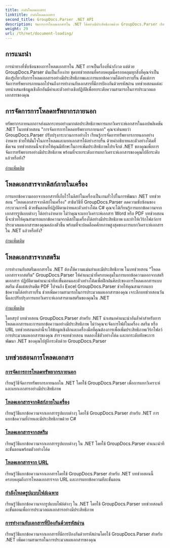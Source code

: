 ```yaml
---
title: กำลังโหลดเอกสาร
linktitle: กำลังโหลดเอกสาร
second_title: GroupDocs.Parser .NET API
description: จัดการการโหลดเอกสารใน .NET ได้อย่างมีประสิทธิภาพด้วย GroupDocs.Parser เรียนรู้วิธีแยกข้อความจากดิสก์ในเครื่อง สตรีม URL และอื่นๆ
weight: 29
url: /th/net/document-loading/
---
```

## การแนะนำ

การนำทางที่ซับซ้อนของการโหลดเอกสารใน .NET อาจเป็นเรื่องที่น่ากังวล แต่ด้วย GroupDocs.Parser มันเป็นเรื่องง่าย ชุดบทช่วยสอนที่ครอบคลุมนี้ครอบคลุมทุกสิ่งที่คุณจำเป็นต้องรู้เกี่ยวกับการโหลดเอกสารอย่างมีประสิทธิภาพและการแยกข้อความได้อย่างราบรื่น ตั้งแต่การจัดการทรัพยากรภายนอกไปจนถึงการทำงานกับเอกสารที่มีการป้องกันด้วยรหัสผ่าน บทช่วยสอนแต่ละบทนำเสนอข้อมูลเชิงลึกอันมีค่าและตัวอย่างเชิงปฏิบัติเพื่อยกระดับความสามารถในการประมวลผลเอกสารของคุณ

## การจัดการการโหลดทรัพยากรภายนอก

ทรัพยากรภายนอกอาจส่งผลกระทบอย่างมากต่อประสิทธิภาพการแยกวิเคราะห์เอกสารในแอปพลิเคชัน .NET ในบทช่วยสอน "การจัดการการโหลดทรัพยากรภายนอก" คุณจะค้นพบว่า GroupDocs.Parser ปรับปรุงกระบวนการอย่างไร เรียนรู้การจัดการทรัพยากรภายนอกอย่างง่ายดาย ช่วยให้มั่นใจในการโหลดและแยกเอกสารได้อย่างราบรื่น ด้วยคำอธิบายและตัวอย่างโค้ดที่ชัดเจน บทช่วยสอนนี้จะช่วยให้คุณมีทักษะในการเพิ่มประสิทธิภาพโปรเจ็กต์ .NET ของคุณเพื่อการจัดการทรัพยากรอย่างมีประสิทธิภาพ พร้อมที่จะยกระดับการแยกวิเคราะห์เอกสารของคุณไปอีกระดับแล้วหรือยัง?

[อ่านเพิ่มเติม](./handling-loading-of-external-resources/)

## โหลดเอกสารจากดิสก์ภายในเครื่อง

การแยกข้อความออกจากเอกสารที่เก็บไว้ในดิสก์ในเครื่องเป็นงานทั่วไปในการพัฒนา .NET บทช่วยสอน "โหลดเอกสารจากดิสก์ในเครื่อง" สาธิตวิธีที่ GroupDocs.Parser ลดความซับซ้อนของกระบวนการนี้ ด้วยขั้นตอนที่ปฏิบัติตามง่ายและตัวอย่างโค้ด C# คุณจะได้เรียนรู้การแยกข้อความจากเอกสารรูปแบบต่างๆ ได้อย่างง่ายดาย ไม่ว่าคุณจะแยกวิเคราะห์เอกสาร Word หรือ PDF บทช่วยสอนนี้จะช่วยให้คุณสามารถแยกข้อความจากดิสก์ในเครื่องได้อย่างมีประสิทธิภาพ และทำให้เวิร์กโฟลว์การประมวลผลเอกสารของคุณคล่องตัวขึ้น พร้อมที่จะปลดล็อคศักยภาพสูงสุดของการแยกวิเคราะห์เอกสารใน .NET แล้วหรือยัง?

[อ่านเพิ่มเติม](./load-document-from-local-disk/)

## โหลดเอกสารจากสตรีม

การทำงานกับสตรีมเอกสารใน .NET ต้องใช้ความแม่นยำและมีประสิทธิภาพ ในบทช่วยสอน "โหลดเอกสารจากสตรีม" GroupDocs.Parser ให้คำแนะนำที่ครอบคลุมในการแยกข้อความออกจากสตรีมเอกสาร ปฏิบัติตามคำแนะนำทีละขั้นตอนและตัวอย่างโค้ดเพื่อฝึกฝนศิลปะของการโหลดเอกสารแบบสตรีม ตั้งแต่สเปรดชีต PDF ไปจนถึง Excel GroupDocs.Parser ช่วยให้คุณสามารถแยกข้อความได้อย่างราบรื่น ช่วยเพิ่มความสามารถในการประมวลผลเอกสารของคุณ เจาะลึกบทช่วยสอนวันนี้และปรับปรุงการแยกวิเคราะห์เอกสารตามสตรีมของคุณใน .NET

[อ่านเพิ่มเติม](./load-document-from-stream/)

โดยสรุป บทช่วยสอน GroupDocs.Parser สำหรับ .NET นำเสนอคำแนะนำอันล้ำค่าสำหรับการโหลดเอกสารและการแยกข้อความอย่างมีประสิทธิภาพ ไม่ว่าคุณจะจัดการไฟล์ในเครื่อง สตรีม หรือ URL บทช่วยสอนเหล่านี้จะให้ข้อมูลเชิงลึกและเครื่องมือที่คุณต้องการเพื่อเพิ่มประสิทธิภาพเวิร์กโฟลว์การประมวลผลเอกสารของคุณ สำรวจบทช่วยสอน ทดลองใช้ตัวอย่างโค้ด และยกระดับทักษะการพัฒนา .NET ของคุณไปสู่อีกระดับด้วย GroupDocs.Parser

## บทช่วยสอนการโหลดเอกสาร
### [การจัดการการโหลดทรัพยากรภายนอก](./handling-loading-of-external-resources/)
เรียนรู้วิธีจัดการทรัพยากรภายนอกใน .NET โดยใช้ GroupDocs.Parser เพื่อการแยกวิเคราะห์และแยกเอกสารอย่างมีประสิทธิภาพ
### [โหลดเอกสารจากดิสก์ภายในเครื่อง](./load-document-from-local-disk/)
เรียนรู้วิธีแยกข้อความจากเอกสารรูปแบบต่างๆ โดยใช้ GroupDocs.Parser สำหรับ .NET การแยกข้อความที่ง่ายและมีประสิทธิภาพด้วย C#
### [โหลดเอกสารจากสตรีม](./load-document-from-stream/)
เรียนรู้วิธีแยกข้อความจากเอกสารรูปแบบต่างๆ ใน .NET โดยใช้ GroupDocs.Parser คำแนะนำทีละขั้นตอนพร้อมตัวอย่างโค้ด
### [โหลดเอกสารจาก URL](./load-document-from-url/)
เรียนรู้วิธีแยกข้อความจากเอกสารโดยใช้ GroupDocs.Parser สำหรับ .NET บทช่วยสอนนี้ครอบคลุมถึงการโหลดเอกสารจาก URL และการแยกข้อความทีละขั้นตอน
### [กำลังโหลดรูปแบบไฟล์เฉพาะ](./loading-specific-file-formats/)
เรียนรู้วิธีแยกข้อความจากรูปแบบไฟล์ต่างๆ ใน .NET โดยใช้ GroupDocs.Parser บทช่วยสอนทีละขั้นตอนเพื่อการประมวลผลเอกสารอย่างมีประสิทธิภาพ
### [การทำงานกับเอกสารที่ป้องกันด้วยรหัสผ่าน](./working-with-password-protected-documents/)
เรียนรู้วิธีแยกข้อความจากเอกสารที่มีการป้องกันด้วยรหัสผ่านโดยใช้ GroupDocs.Parser สำหรับ .NET เพิ่มความสามารถในการประมวลผลเอกสารของคุณ